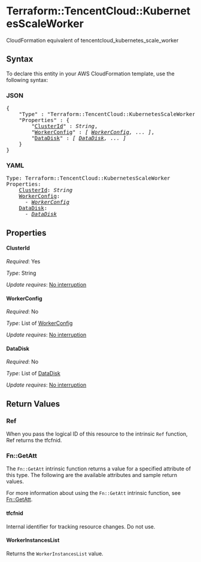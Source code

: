 # Terraform::TencentCloud::KubernetesScaleWorker

CloudFormation equivalent of tencentcloud_kubernetes_scale_worker

## Syntax

To declare this entity in your AWS CloudFormation template, use the following syntax:

### JSON

<pre>
{
    "Type" : "Terraform::TencentCloud::KubernetesScaleWorker",
    "Properties" : {
        "<a href="#clusterid" title="ClusterId">ClusterId</a>" : <i>String</i>,
        "<a href="#workerconfig" title="WorkerConfig">WorkerConfig</a>" : <i>[ <a href="workerconfig.md">WorkerConfig</a>, ... ]</i>,
        "<a href="#datadisk" title="DataDisk">DataDisk</a>" : <i>[ <a href="datadisk.md">DataDisk</a>, ... ]</i>
    }
}
</pre>

### YAML

<pre>
Type: Terraform::TencentCloud::KubernetesScaleWorker
Properties:
    <a href="#clusterid" title="ClusterId">ClusterId</a>: <i>String</i>
    <a href="#workerconfig" title="WorkerConfig">WorkerConfig</a>: <i>
      - <a href="workerconfig.md">WorkerConfig</a></i>
    <a href="#datadisk" title="DataDisk">DataDisk</a>: <i>
      - <a href="datadisk.md">DataDisk</a></i>
</pre>

## Properties

#### ClusterId

_Required_: Yes

_Type_: String

_Update requires_: [No interruption](https://docs.aws.amazon.com/AWSCloudFormation/latest/UserGuide/using-cfn-updating-stacks-update-behaviors.html#update-no-interrupt)

#### WorkerConfig

_Required_: No

_Type_: List of <a href="workerconfig.md">WorkerConfig</a>

_Update requires_: [No interruption](https://docs.aws.amazon.com/AWSCloudFormation/latest/UserGuide/using-cfn-updating-stacks-update-behaviors.html#update-no-interrupt)

#### DataDisk

_Required_: No

_Type_: List of <a href="datadisk.md">DataDisk</a>

_Update requires_: [No interruption](https://docs.aws.amazon.com/AWSCloudFormation/latest/UserGuide/using-cfn-updating-stacks-update-behaviors.html#update-no-interrupt)

## Return Values

### Ref

When you pass the logical ID of this resource to the intrinsic `Ref` function, Ref returns the tfcfnid.

### Fn::GetAtt

The `Fn::GetAtt` intrinsic function returns a value for a specified attribute of this type. The following are the available attributes and sample return values.

For more information about using the `Fn::GetAtt` intrinsic function, see [Fn::GetAtt](https://docs.aws.amazon.com/AWSCloudFormation/latest/UserGuide/intrinsic-function-reference-getatt.html).

#### tfcfnid

Internal identifier for tracking resource changes. Do not use.

#### WorkerInstancesList

Returns the <code>WorkerInstancesList</code> value.

